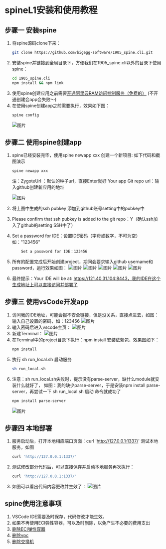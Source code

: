 # spineL1安装和使用教程
## 步骤一 安装spine
1. 将spine源码clone下来：
   ```bash
   git clone https://github.com/bigegg-software/1905_spine.cli.git
   ```
2. 安装spine并链接到全局目录下，方便我们在1905_spine.cli以外的目录下使用spine：
   ```bash
   cd 1905_spine.cli
   npm install && npm link
   ```
3. 使用spine创建应用之前需要[开通阿里云RAM访问控制服务（免费的）](https://ram.console.aliyun.com/) (不开通创建会app会失败～)
4. 在使用spine创建app之前需要执行，效果如下图：
   ```bash
   spine config
   ```
   ![图片](https://uploader.shimo.im/f/9TVv5Eufe1YkyaEF.png!thumbnail)

## 步骤二 使用spine创建app
1. spine已经安装完毕，使用spine newapp xxx 创建一个新项目: 如下代码和截图演示
     ```bash
     spine newapp xxx
     ```
     注：ZygoteUrl ：默认的种子url，直接Enter就好
        Your app Git repo url：输入github创建新应用的地址

     ![图片](https://uploader.shimo.im/f/jojYptMT91oRaF2f.png!thumbnail)
2. 将上图中生成的ssh pubkey 添加到github账号setting中的pubkey中
3. Please confirm that ssh pubkey is added to the git repo：Y（确认ssh加入了github的setting SSH中了）
4. Set a password for IDE：设置IDE密码（字母或数字，不可为空）如："123456"
    ```bash
        Set a password for IDE：123456
    ```
5. 所有的配置完成后开始创建project，期间会要求输入github username和password，运行效果如图：
   ![图片](https://uploader.shimo.im/f/WaP1teK1gLgvRWjg.png!thumbnail)
   ![图片](https://uploader.shimo.im/f/BtOt8pLPLkwvvDA7.png!thumbnail)
   ![图片](https://uploader.shimo.im/f/WV2P8wfmoZMlZmoi.png!thumbnail)
   ![图片](https://uploader.shimo.im/f/cdwuzve2bFsulrvj.png!thumbnail)
   ![图片](https://uploader.shimo.im/f/SIef3SEKn6Qg2iZz.png!thumbnail)
6. 最终提示：Your IDE will be at: https://121.40.31.104:8443，我的IDE在这个生成地址上可以直接访问并部署了
  
## 步骤三 使用vsCode开发app
1. 访问我的IDE地址，可能会报不安全链接，但是没关系，直接点进去，如图：输入自己设置的密码，如：123456
     ![图片](https://uploader.shimo.im/f/jXSwRer1xgYJJS2F.png!thumbnail)
2. 输入密码后进入vscode主页：
     ![图片](https://uploader.shimo.im/f/pOBOOh9Ejt0qSQMw.png!thumbnail)
3. 新建Terminal：
     ![图片](https://uploader.shimo.im/f/7ldjlVZgrckJxWLc.png!thumbnail)
4. 在Terminal中的project目录下执行：npm install 安装依赖包，效果图如下：
    ```bash
    npm install
    ```
5. 执行 sh run_local.sh 启动服务
   ```bash
   sh run_local.sh
   ```
6. 注意：sh run_local.sh失败时，提示没有parse-server，缺什么module就安装什么就好了，
   如图：我的缺少parse-server，于是安装npm install parse-server，再尝试一下 sh run_local.sh 启动
命令就成功了
   ```bash
   npm install parse-server
   ```
   ![图片](https://uploader.shimo.im/f/VFXCTQpMhhQIHp2Y.png!thumbnail)

## 步骤四 本地部署
1. 服务启动后，打开本地相应端口页面：curl 'http://127.0.0.1:1337/' 测试本地服务，如图
    ```bash
    curl 'http://127.0.0.1:1337/'
    ```
2. 测试修改部分代码后，可以直接保存并启动本地服务再次执行：
    ```bash
    curl 'http://127.0.0.1:1337/'
    ```
3. 如图可以看出代码内容更改并生效了：
  ![图片](https://uploader.shimo.im/f/pi39tpBIr00w4Wql.png!thumbnail)
## spine使用注意事项
1. VSCode IDE需要及时保存，代码修改才能生效。
2. 如果不再使用ECI弹性容器，可以及时删除，以免产生不必要的费用支出
3. [删除ECI弹性容器](https://eci.console.aliyun.com/#/)
4. [删除vpc](https://eci.console.aliyun.com/#/)
5. [删除交换机](https://vpc.console.aliyun.com/vpc/cn-hangzhou/switches)

